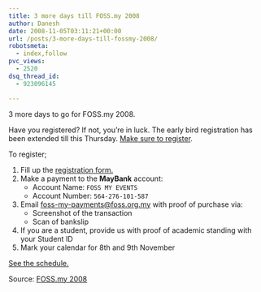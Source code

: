 ```yaml
---
title: 3 more days till FOSS.my 2008
author: Danesh
date: 2008-11-05T03:11:21+00:00
url: /posts/3-more-days-till-fossmy-2008/
robotsmeta:
  - index,follow
pvc_views:
  - 2520
dsq_thread_id:
  - 923096145

---
```

3 more days to go for FOSS.my 2008.

Have you registered? If not, you&#8217;re in luck. The early bird registration has been extended till this Thursday. <a href="http://foss.my/register/" target="_blank">Make sure to register</a>.

To register;

  1. Fill up the <a href="http://foss.my/register/" target="_blank">registration form.</a>
  2. Make a payment to the **MayBank** account: 
      * Account Name: `FOSS MY EVENTS`
      * Account Number: `564-276-101-587`
  3. Email <foss-my-payments@foss.org.my> with proof of purchase via: 
      * Screenshot of the transaction
      * Scan of bankslip
  4. If you are a student, provide us with proof of academic standing with your Student ID
  5. Mark your calendar for 8th and 9th November

<a href="http://foss.my/schedule/" target="_blank">See the schedule.</a>

Source: <a href="http://foss.my" target="_blank">FOSS.my 2008</a>